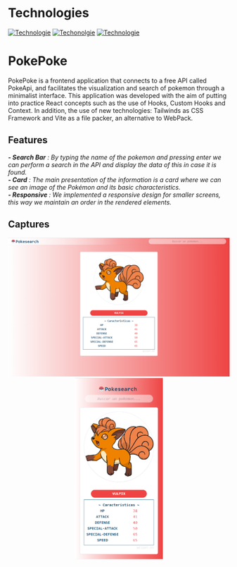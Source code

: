 # Technologies
[![Technologie](https://img.shields.io/badge/%40%2017.0.2%20-React-blue)](https://es.reactjs.org/)
[![Techonolgie](https://img.shields.io/badge/%40%202.7.2%20-Vite-orange)](https://vitejs.dev/)
[![Technologie](https://img.shields.io/badge/%40%203.0.21%20-Tailwinds-blue)](https://tailwindcss.com/)
# PokePoke
PokePoke is a frontend application that connects to a free API called PokeApi, and facilitates the visualization and search of pokemon through a minimalist interface. 
This application was developed with the aim of putting into practice React concepts such as the use of Hooks, Custom Hooks and Context. In addition, the use of new technologies: Tailwinds as CSS Framework and Vite as a file packer, an alternative to WebPack.

## Features
***- Search Bar*** *: By typing the name of the pokemon and pressing enter we can perform a search in the API and display the data of this in case it is found.*  
***- Card*** *: The main presentation of the information is a card where we can see an image of the Pokémon and its basic characteristics.*  
***- Responsive*** *: We implemented a responsive design for smaller screens, this way we maintain an order in the rendered elements.*


## Captures
<div align='center'>
  <img src='./docs/img/1.png' width='700px' />
  <img src='./docs/img/2.png' width='200px' />
</div>
